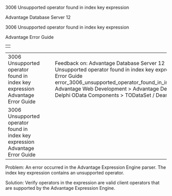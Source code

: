 3006 Unsupported operator found in index key expression




Advantage Database Server 12  

3006 Unsupported operator found in index key expression

Advantage Error Guide

|  |
| --- |
|  |

|  |  |  |  |  |
| --- | --- | --- | --- | --- |
| 3006 Unsupported operator found in index key expression  Advantage Error Guide |  |  | Feedback on: Advantage Database Server 12 - 3006 Unsupported operator found in index key expression Advantage Error Guide error\_3006\_unsupported\_operator\_found\_in\_index\_key\_expression Advantage Web Development > Advantage Delphi OData Client > Delphi OData Components > TODataSet / Dear Support Staff, |  |
| 3006 Unsupported operator found in index key expression  Advantage Error Guide |  |  |  |  |

Problem: An error occurred in the Advantage Expression Engine parser. The index key expression contains an unsupported operator.

Solution: Verify operators in the expression are valid client operators that are supported by the Advantage Expression Engine.